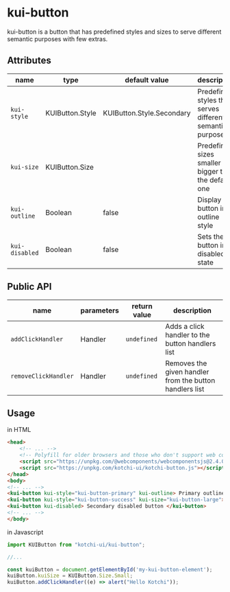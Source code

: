 # kui-button
kui-button is a button that has predefined styles and sizes to serve different semantic purposes with few extras.


## Attributes
name           | type            | default value             | description
-------------- | --------------- | ------------------------- | ----------------------------------------------------------
`kui-style`    | KUIButton.Style | KUIButton.Style.Secondary | Predefined styles that serves different semantic purposes
`kui-size`     | KUIButton.Size  |                           | Predefined sizes smaller or bigger than the default one
`kui-outline`  | Boolean         | false                     | Display the button in an outline style
`kui-disabled` | Boolean         | false                     | Sets the button in a disabled state

## Public API
name                  | parameters      | return value     | description
--------------------- | --------------- | ---------------- | -------------------------------------------------------------
`addClickHandler`     | Handler         | `undefined`      | Adds a click handler to the button handlers list
`removeClickHandler`  | Handler         | `undefined`      | Removes the given handler from the button handlers list


## Usage
in HTML
```html
<head>
    <!-- ... -->
    <!-- Polyfill for older browsers and those who don't support web components -->
	<script src="https://unpkg.com/@webcomponents/webcomponentsjs@2.4.0/webcomponents-loader.js"></script>
	<script src="https://unpkg.com/kotchi-ui/kotchi-button.js"></script>
</head>
<body>
<!-- ... -->
<kui-button kui-style="kui-button-primary" kui-outline> Primary outlined button </kui-button>
<kui-button kui-style="kui-button-success" kui-size="kui-button-large"> Success large button </kui-button>
<kui-button kui-disabled> Secondary disabled button </kui-button>
<!-- ... -->
</body>
```

in Javascript
```js
import KUIButton from "kotchi-ui/kui-button";

//...

const kuiButton = document.getElementById('my-kui-button-element');
kuiButton.kuiSize = KUIButton.Size.Small;
kuiButton.addClickHandler((e) => alert("Hello Kotchi"));
```